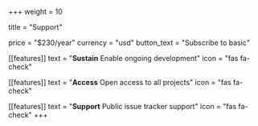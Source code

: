 +++
weight = 10

title = "Support"

price = "$230/year"
currency = "usd"
button_text = "Subscribe to basic"

[[features]]
  text = "**Sustain** Enable ongoing development"
  icon = "fas fa-check"

[[features]]
  text = "**Access** Open access to all projects"
  icon = "fas fa-check"

[[features]]
  text = "**Support** Public issue tracker support"
  icon = "fas fa-check"
+++
